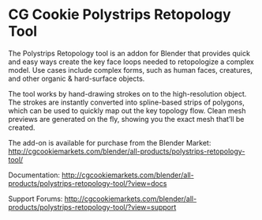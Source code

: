 CG Cookie Polystrips Retopology Tool
==========

The Polystrips Retopology tool is an addon for Blender that provides quick and easy ways create the key face loops needed to retopologize a complex model. Use cases include complex forms, such as human faces, creatures, and other organic & hard-surface objects.

The tool works by hand-drawing strokes on to the high-resolution object. The strokes are instantly converted into spline-based strips of polygons, which can be used to quickly map out the key topology flow. Clean mesh previews are generated on the fly, showing you the exact mesh that’ll be created.

The add-on is available for purchase from the Blender Market: http://cgcookiemarkets.com/blender/all-products/polystrips-retopology-tool/

Documentation: http://cgcookiemarkets.com/blender/all-products/polystrips-retopology-tool/?view=docs

Support Forums: http://cgcookiemarkets.com/blender/all-products/polystrips-retopology-tool/?view=support


